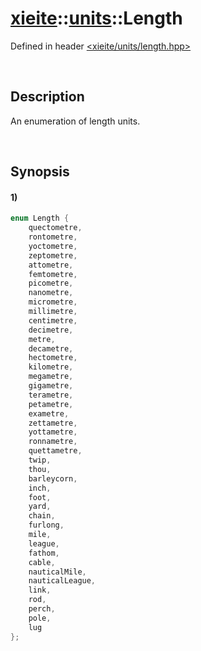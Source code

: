 # [xieite](../../xieite.md)\:\:[units](../../units.md)\:\:Length
Defined in header [<xieite/units/length.hpp>](../../../include/xieite/units/length.hpp)

&nbsp;

## Description
An enumeration of length units.

&nbsp;

## Synopsis
#### 1)
```cpp
enum Length {
	quectometre,
	rontometre,
	yoctometre,
	zeptometre,
	attometre,
	femtometre,
	picometre,
	nanometre,
	micrometre,
	millimetre,
	centimetre,
	decimetre,
	metre,
	decametre,
	hectometre,
	kilometre,
	megametre,
	gigametre,
	terametre,
	petametre,
	exametre,
	zettametre,
	yottametre,
	ronnametre,
	quettametre,
	twip,
	thou,
	barleycorn,
	inch,
	foot,
	yard,
	chain,
	furlong,
	mile,
	league,
	fathom,
	cable,
	nauticalMile,
	nauticalLeague,
	link,
	rod,
	perch,
	pole,
	lug
};
```
